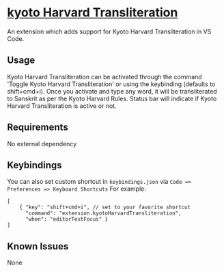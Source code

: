 # [kyoto Harvard Transliteration](https://github.com/eadaradhiraj/kyoto-harvard-transliteration)


An extension which adds support for Kyoto Harvard Transliteration in VS Code.

## Usage

Kyoto Harvard Transliteration can be activated through the command 'Toggle Kyoto Harvard Transliteration' or using the keybinding (defaults to shift+cmd+i). Once you activate and type any word, it will be transliterated to Sanskrit as per the Kyoto Harvard Rules. Status bar will indicate if Kyoto Harvard Transliteration is active or not.

## Requirements

No external dependency


## Keybindings

You can also set custom shortcut in `keybindings.json` via `Code => Preferences => Keyboard Shortcuts`
For example:

```
[
    { "key": "shift+cmd+i", // set to your favorite shortcut
      "command": "extension.kyotoHarvardTransliteration",
      "when": "editorTextFocus" }
]
```

## Known Issues

None
